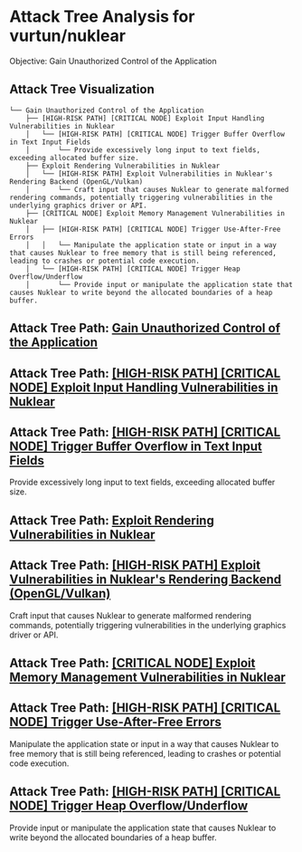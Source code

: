 # Attack Tree Analysis for vurtun/nuklear

Objective: Gain Unauthorized Control of the Application

## Attack Tree Visualization

```
└── Gain Unauthorized Control of the Application
    ├── [HIGH-RISK PATH] [CRITICAL NODE] Exploit Input Handling Vulnerabilities in Nuklear
    │   └── [HIGH-RISK PATH] [CRITICAL NODE] Trigger Buffer Overflow in Text Input Fields
    │       └── Provide excessively long input to text fields, exceeding allocated buffer size.
    ├── Exploit Rendering Vulnerabilities in Nuklear
    │   └── [HIGH-RISK PATH] Exploit Vulnerabilities in Nuklear's Rendering Backend (OpenGL/Vulkan)
    │       └── Craft input that causes Nuklear to generate malformed rendering commands, potentially triggering vulnerabilities in the underlying graphics driver or API.
    ├── [CRITICAL NODE] Exploit Memory Management Vulnerabilities in Nuklear
    │   ├── [HIGH-RISK PATH] [CRITICAL NODE] Trigger Use-After-Free Errors
    │   │   └── Manipulate the application state or input in a way that causes Nuklear to free memory that is still being referenced, leading to crashes or potential code execution.
    │   └── [HIGH-RISK PATH] [CRITICAL NODE] Trigger Heap Overflow/Underflow
    │       └── Provide input or manipulate the application state that causes Nuklear to write beyond the allocated boundaries of a heap buffer.
```


## Attack Tree Path: [Gain Unauthorized Control of the Application](./attack_tree_paths/gain_unauthorized_control_of_the_application.md)



## Attack Tree Path: [[HIGH-RISK PATH] [CRITICAL NODE] Exploit Input Handling Vulnerabilities in Nuklear](./attack_tree_paths/_high-risk_path___critical_node__exploit_input_handling_vulnerabilities_in_nuklear.md)



## Attack Tree Path: [[HIGH-RISK PATH] [CRITICAL NODE] Trigger Buffer Overflow in Text Input Fields](./attack_tree_paths/_high-risk_path___critical_node__trigger_buffer_overflow_in_text_input_fields.md)

Provide excessively long input to text fields, exceeding allocated buffer size.

## Attack Tree Path: [Exploit Rendering Vulnerabilities in Nuklear](./attack_tree_paths/exploit_rendering_vulnerabilities_in_nuklear.md)



## Attack Tree Path: [[HIGH-RISK PATH] Exploit Vulnerabilities in Nuklear's Rendering Backend (OpenGL/Vulkan)](./attack_tree_paths/_high-risk_path__exploit_vulnerabilities_in_nuklear's_rendering_backend__openglvulkan_.md)

Craft input that causes Nuklear to generate malformed rendering commands, potentially triggering vulnerabilities in the underlying graphics driver or API.

## Attack Tree Path: [[CRITICAL NODE] Exploit Memory Management Vulnerabilities in Nuklear](./attack_tree_paths/_critical_node__exploit_memory_management_vulnerabilities_in_nuklear.md)



## Attack Tree Path: [[HIGH-RISK PATH] [CRITICAL NODE] Trigger Use-After-Free Errors](./attack_tree_paths/_high-risk_path___critical_node__trigger_use-after-free_errors.md)

Manipulate the application state or input in a way that causes Nuklear to free memory that is still being referenced, leading to crashes or potential code execution.

## Attack Tree Path: [[HIGH-RISK PATH] [CRITICAL NODE] Trigger Heap Overflow/Underflow](./attack_tree_paths/_high-risk_path___critical_node__trigger_heap_overflowunderflow.md)

Provide input or manipulate the application state that causes Nuklear to write beyond the allocated boundaries of a heap buffer.

